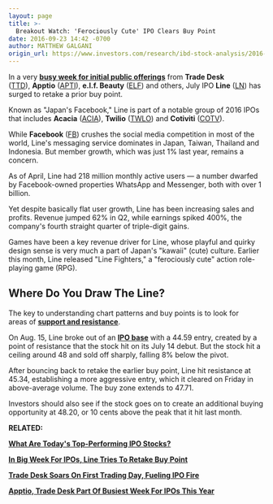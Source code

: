 ```yaml
---
layout: page
title: >-
  Breakout Watch: 'Ferociously Cute' IPO Clears Buy Point
date: 2016-09-23 14:42 -0700
author: MATTHEW GALGANI
origin_url: https://www.investors.com/research/ibd-stock-analysis/2016-ipo-line-japans-facebook-near-buy-point/
---
```





In a very **[busy week for initial public offerings](https://www.investors.com/news/technology/apptio-trade-desk-part-of-busiest-week-for-ipos-this-year/)** from **Trade Desk** ([TTD](https://research.investors.com/quote.aspx?symbol=TTD)), **Apptio** ([APTI](https://research.investors.com/quote.aspx?symbol=APTI)), **e.l.f. Beauty** ([ELF](https://research.investors.com/quote.aspx?symbol=ELF)) and others, July IPO **Line** ([LN](https://research.investors.com/quote.aspx?symbol=LN)) has surged to retake a prior buy point.


Known as "Japan's Facebook," Line is part of a notable group of 2016 IPOs that includes **Acacia** ([ACIA](https://research.investors.com/quote.aspx?symbol=ACIA)), **Twilio** ([TWLO](https://research.investors.com/quote.aspx?symbol=TWLO)) and **Cotiviti** ([COTV](https://research.investors.com/quote.aspx?symbol=COTV)).


While **Facebook** ([FB](https://research.investors.com/quote.aspx?symbol=FB)) crushes the social media competition in most of the world, Line's messaging service dominates in Japan, Taiwan, Thailand and Indonesia. But member growth, which was just 1% last year, remains a concern.


As of April, Line had 218 million monthly active users — a number dwarfed by Facebook-owned properties WhatsApp and Messenger, both with over 1 billion.


Yet despite basically flat user growth, Line has been increasing sales and profits. Revenue jumped 62% in Q2, while earnings spiked 400%, the company's fourth straight quarter of triple-digit gains.


Games have been a key revenue driver for Line, whose playful and quirky design sense is very much a part of Japan's "kawaii" (cute) culture. Earlier this month, Line released "Line Fighters," a "ferociously cute" action role-playing game (RPG).


Where Do You Draw The Line?
---------------------------


The key to understanding chart patterns and buy points is to look for areas of [**support and resistance**](https://www.investors.com/ibd-university/chart-reading/support-resistance-1/).


On Aug. 15, Line broke out of an **[IPO base](https://www.investors.com/how-to-invest/investors-corner/strong-ipo-bases-tend-to-feature-numerous-high-closes-by-the-stock/)** with a 44.59 entry, created by a point of resistance that the stock hit on its July 14 debut. But the stock hit a ceiling around 48 and sold off sharply, falling 8% below the pivot.



After bouncing back to retake the earlier buy point, Line hit resistance at 45.34, establishing a more aggressive entry, which it cleared on Friday in above-average volume. The buy zone extends to 47.71.


Investors should also see if the stock goes on to create an additional buying opportunity at 48.20, or 10 cents above the peak that it hit last month.


**RELATED:**


[**What Are Today's Top-Performing IPO Stocks?**](https://www.investors.com/videos/what-are-todays-top-performing-ipo-stocks/)


[**In Big Week For IPOs, Line Tries To Retake Buy Point**](https://www.investors.com/videos/in-big-week-for-ipos-line-tries-to-retake-buy-point/)


[**Trade Desk Soars On First Trading Day, Fueling IPO Fire**](https://www.investors.com/stock-lists/ipo-analysis/trade-desk-soars-61-on-first-trading-day-fueling-ipo-fire/)


[**Apptio, Trade Desk Part Of Busiest Week For IPOs This Year**](https://www.investors.com/news/technology/apptio-trade-desk-part-of-busiest-week-for-ipos-this-year/)





